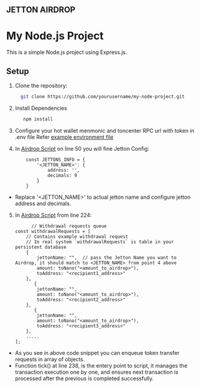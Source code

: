 ## JETTON AIRDROP

# My Node.js Project

This is a simple Node.js project using Express.js.

## Setup

1. Clone the repository:

    ```bash
      git clone https://github.com/yourusername/my-node-project.git 
    ```

2. Install Dependencies

   ```bash
      npm install
   ```

3. Configure your hot wallet menmonic and toncenter RPC url with token in .env file
   Refer [example environment file](/.example.env)

4. In [Airdrop Script](/airdropjetton.js) on line 50 you will fine Jetton Config:

    ```
        const JETTONS_INFO = {
            '<JETTON_NAME>': {
                address: '',
                decimals: 9
            }
        }
    ```

- Replace '<JETTON_NAME>' to actual jetton name and configure jetton address and decimals.

5. In [Airdrop Script](/airdropjetton.js) from line 224:

    ```
          // Withdrawal requests queue
    const withdrawalRequests = [
        // Contains example withdrawal request
        // In real system `withdrawalRequests` is table in your persistent database
        {
            jettonName: "",  // pass the Jetton Name you want to Airdrop, it should match to <JETTON_NAME> from point 4 above
            amount: toNano("<amount_to_airdrop>"),
            toAddress: "<recipient1_address>"
        },
           {
            jettonName: "",
            amount: toNano("<amount_to_airdrop>"),
            toAddress: "<recipient2_address>"
        },
           {
            jettonName: "",
            amount: toNano("<amount_to_airdrop>"),
            toAddress: "<recipient3_address>"
        },
        .....
    ];
    ```

- As you see in above code snippet you can enqueue token transfer requests in array of objects.
- Function tick() at line 238, is the entery point to script, it manages the transaction execution one by one, and ensures next transaction is processed after the previous is completed successfully.
